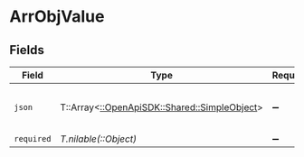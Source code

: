 # ArrObjValue


## Fields

| Field                                                                               | Type                                                                                | Required                                                                            | Description                                                                         | Example                                                                             |
| ----------------------------------------------------------------------------------- | ----------------------------------------------------------------------------------- | ----------------------------------------------------------------------------------- | ----------------------------------------------------------------------------------- | ----------------------------------------------------------------------------------- |
| `json`                                                                              | T::Array<[::OpenApiSDK::Shared::SimpleObject](../../models/shared/simpleobject.md)> | :heavy_minus_sign:                                                                  | N/A                                                                                 | [<br/>"...",<br/>"..."<br/>]                                                        |
| `required`                                                                          | *T.nilable(::Object)*                                                               | :heavy_minus_sign:                                                                  | N/A                                                                                 |                                                                                     |